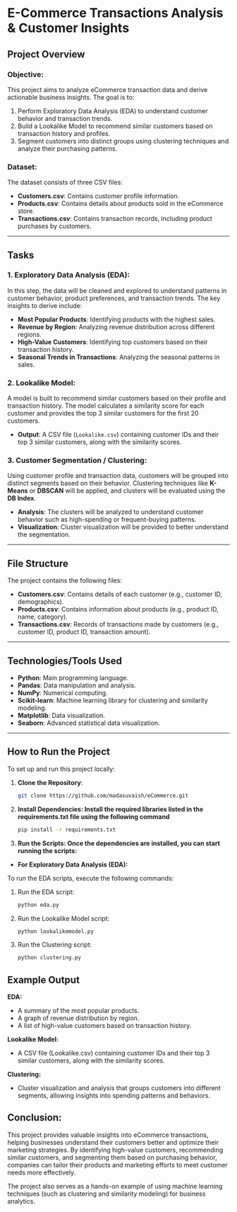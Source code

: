 # E-Commerce Transactions Analysis & Customer Insights

## Project Overview

### Objective:
This project aims to analyze eCommerce transaction data and derive actionable business insights. The goal is to:
1. Perform Exploratory Data Analysis (EDA) to understand customer behavior and transaction trends.
2. Build a Lookalike Model to recommend similar customers based on transaction history and profiles.
3. Segment customers into distinct groups using clustering techniques and analyze their purchasing patterns.

### Dataset:
The dataset consists of three CSV files:
- **Customers.csv**: Contains customer profile information.
- **Products.csv**: Contains details about products sold in the eCommerce store.
- **Transactions.csv**: Contains transaction records, including product purchases by customers.

---

## Tasks

### 1. Exploratory Data Analysis (EDA):
In this step, the data will be cleaned and explored to understand patterns in customer behavior, product preferences, and transaction trends. The key insights to derive include:
- **Most Popular Products**: Identifying products with the highest sales.
- **Revenue by Region**: Analyzing revenue distribution across different regions.
- **High-Value Customers**: Identifying top customers based on their transaction history.
- **Seasonal Trends in Transactions**: Analyzing the seasonal patterns in sales.

### 2. Lookalike Model:
A model is built to recommend similar customers based on their profile and transaction history. The model calculates a similarity score for each customer and provides the top 3 similar customers for the first 20 customers.
- **Output**: A CSV file (`Lookalike.csv`) containing customer IDs and their top 3 similar customers, along with the similarity scores.

### 3. Customer Segmentation / Clustering:
Using customer profile and transaction data, customers will be grouped into distinct segments based on their behavior. Clustering techniques like **K-Means** or **DBSCAN** will be applied, and clusters will be evaluated using the **DB Index**.
- **Analysis**: The clusters will be analyzed to understand customer behavior such as high-spending or frequent-buying patterns.
- **Visualization**: Cluster visualization will be provided to better understand the segmentation.

---

## File Structure

The project contains the following files:

- **Customers.csv**: Contains details of each customer (e.g., customer ID, demographics).
- **Products.csv**: Contains information about products (e.g., product ID, name, category).
- **Transactions.csv**: Records of transactions made by customers (e.g., customer ID, product ID, transaction amount).

---

## Technologies/Tools Used

- **Python**: Main programming language.
- **Pandas**: Data manipulation and analysis.
- **NumPy**: Numerical computing.
- **Scikit-learn**: Machine learning library for clustering and similarity modeling.
- **Matplotlib**: Data visualization.
- **Seaborn**: Advanced statistical data visualization.

---

## How to Run the Project

To set up and run this project locally:

1. **Clone the Repository**:
   ```bash
   git clone https://github.com/madasuvaish/eCommerce.git
2. **Install Dependencies: Install the required libraries listed in the requirements.txt file using the following command**
   ```bash
   pip install -r requirements.txt
3. **Run the Scripts: Once the dependencies are installed, you can start running the scripts:**

- **For Exploratory Data Analysis (EDA):**

To run the EDA scripts, execute the following commands:

1. Run the EDA script:
   ```bash
   python eda.py
2. Run the Lookalike Model script:
   ```bash
   python lookalikemodel.py
3. Run the Clustering script:
   ```bash
   python clustering.py
   
## Example Output
**EDA:**
- A summary of the most popular products.
- A graph of revenue distribution by region.
- A list of high-value customers based on transaction history.
  
**Lookalike Model:**
- A CSV file (Lookalike.csv) containing customer IDs and their top 3 similar customers, along with the similarity scores.
  
**Clustering:**
- Cluster visualization and analysis that groups customers into different segments, allowing insights into spending patterns and behaviors.
  
## Conclusion:
This project provides valuable insights into eCommerce transactions, helping businesses understand their customers better and optimize their marketing strategies. By identifying high-value customers, recommending similar customers, and segmenting them based on purchasing behavior, companies can tailor their products and marketing efforts to meet customer needs more effectively.

The project also serves as a hands-on example of using machine learning techniques (such as clustering and similarity modeling) for business analytics.

